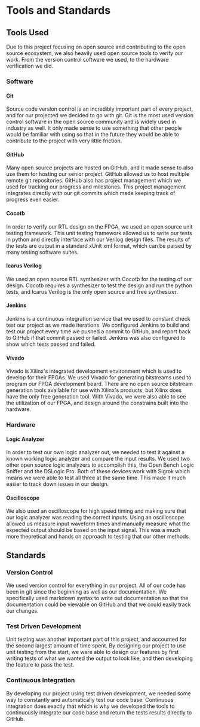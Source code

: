 # Tools and Standards #

## Tools Used ##

<!-- [This section specifies the selected hardware/software tools for use. Please specify why you selected these tools, and where and how these tools were used.] -->

Due to this project focusing on open source and contributing to the open source ecosystem, we also heavily used open source tools to verify our work. From the version control software we used, to the hardware verification we did.

### Software ###

#### Git ####

Source code version control is an incredibly important part of every project, and for our projected we decided to go with git. Git is the most used version control software in the open source community and is widely used in industry as well. It only made sense to use something that other people would be familiar with using so that in the future they would be able to contribute to the project with very little friction. 

#### GitHub ####

Many open source projects are hosted on GitHub, and it made sense to also use them for hosting our senior project. GitHub allowed us to host multiple remote git repositories. GitHub also has project management which we used for tracking our progress and milestones. This project management integrates directly with our git commits which made keeping track of progress even easier. 

#### Cocotb ####

In order to verify our RTL design on the FPGA, we used an open source unit testing framework. This unit testing framework allowed us to write our tests in python and directly interface with our Verilog design files. The results of the tests are output in a standard xUnit xml format, which can be parsed by many testing software suites.

#### Icarus Verilog ####

We used an open source RTL synthesizer with Cocotb for the testing of our design. Cocotb requires a synthesizer to test the design and run the python tests, and Icarus Verilog is the only open source and free synthesizer. 

#### Jenkins ####

Jenkins is a continuous integration service that we used to constant check test our project as we made iterations. We configured Jenkins to build and test our project every time we pushed a commit to GitHub, and report back to GitHub if that commit passed or failed. Jenkins was also configured to show which tests passed and failed.

#### Vivado ####

Vivado is Xilinx's integrated development environment which is used to develop for their FPGAs. We used Vivado for generating bitstreams used to program our FPGA development board. There are no open source bitstream generation tools available for use with Xilinx's products, but Xilinx does have the only free generation tool. With Vivado, we were also able to see the utilization of our FPGA, and design around the constrains built into the hardware.


### Hardware ###

#### Logic Analyzer ####

In order to test our own logic analyzer out, we needed to test it against a known working logic analyzer and compare the input results. We used two other open source logic analyzers to accomplish this, the Open Bench Logic Sniffer and the DSLogic Pro. Both of these devices work with Sigrok which means we were able to test all three at the same time. This made it much easier to track down issues in our design.

#### Oscilloscope ####

We also used an oscilloscope for high speed timing and making sure that our logic analyzer was reading the correct inputs. Using an oscilloscope allowed us measure input waveform times and manually measure what the expected output should be based on the input signal. This was a much more theoretical and hands on approach to testing that our other methods.

## Standards ##
<!-- [This section describes the standards you used in your project. These standards could be related to hardware/software system and its components, requirements, design, interface, testing, protocols, documentation, and so on.] -->

### Version Control ###

We used version control for everything in our project. All of our code has been in git since the beginning as well as our documentation. We specifically used markdown syntax to write out documentation so that the documentation could be viewable on GitHub and that we could easily track our changes. 

### Test Driven Development ###

Unit testing was another important part of this project, and accounted for the second largest amount of time spent. By designing our project to use unit testing from the start, we were able to design our features by first writing tests of what we wanted the output to look like, and then developing the feature to pass the test. 

### Continuous Integration ###

By developing our project using test driven development, we needed some way to constantly and automatically test our code base. Continuous integration does exactly that which is why we developed the tools to continuously integrate our code base and return the tests results directly to GitHub. 


<!-- ### Black box testing ### -->
